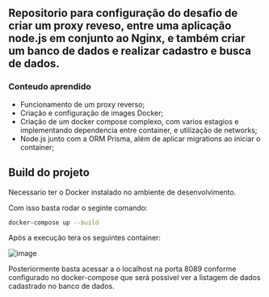 ## Repositorio para configuração do desafio de criar um proxy reveso, entre uma aplicação node.js em conjunto ao Nginx, e também criar um banco de dados e realizar cadastro e busca de dados.

### Conteudo aprendido
- Funcionamento de um proxy reverso;
- Criação e configuração de images Docker;
- Criação de um docker compose complexo, com varios estagios e implementando dependencia entre container, e utilização de networks;
- Node.js junto com a ORM Prisma, além de aplicar migrations ao iniciar o container;

## Build do projeto

Necessario ter o Docker instalado no ambiente de desenvolvimento.

Com isso basta rodar o seginte comando:
```bash
docker-compose up --build
```
Após a execução tera os seguintes container: 

![image](https://github.com/user-attachments/assets/363c4a66-af9c-4d3f-981a-6ef285a3a520)

Posteriormente basta acessar a o localhost na porta 8089 conforme configurado no docker-compose que será possivel ver a listagem de dados cadastrado no banco de dados.

